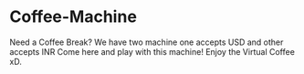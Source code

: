 # Coffee-Machine
Need a Coffee Break?
We have two machine one accepts USD and other accepts INR
Come here and play with this machine!
Enjoy the Virtual Coffee xD.

